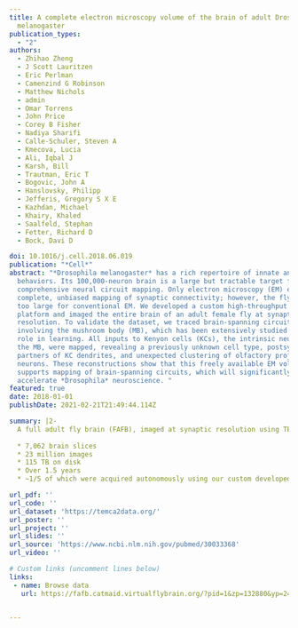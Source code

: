 ```yaml
---
title: A complete electron microscopy volume of the brain of adult Drosophila
  melanogaster
publication_types:
  - "2"
authors:
  - Zhihao Zheng
  - J Scott Lauritzen
  - Eric Perlman
  - Camenzind G Robinson
  - Matthew Nichols
  - admin
  - Omar Torrens
  - John Price
  - Corey B Fisher
  - Nadiya Sharifi
  - Calle-Schuler, Steven A
  - Kmecova, Lucia
  - Ali, Iqbal J
  - Karsh, Bill
  - Trautman, Eric T
  - Bogovic, John A
  - Hanslovsky, Philipp
  - Jefferis, Gregory S X E
  - Kazhdan, Michael
  - Khairy, Khaled
  - Saalfeld, Stephan
  - Fetter, Richard D
  - Bock, Davi D

doi: 10.1016/j.cell.2018.06.019
publication: "*Cell*"
abstract: "*Drosophila melanogaster* has a rich repertoire of innate and learned
  behaviors. Its 100,000-neuron brain is a large but tractable target for
  comprehensive neural circuit mapping. Only electron microscopy (EM) enables
  complete, unbiased mapping of synaptic connectivity; however, the fly brain is
  too large for conventional EM. We developed a custom high-throughput EM
  platform and imaged the entire brain of an adult female fly at synaptic
  resolution. To validate the dataset, we traced brain-spanning circuitry
  involving the mushroom body (MB), which has been extensively studied for its
  role in learning. All inputs to Kenyon cells (KCs), the intrinsic neurons of
  the MB, were mapped, revealing a previously unknown cell type, postsynaptic
  partners of KC dendrites, and unexpected clustering of olfactory projection
  neurons. These reconstructions show that this freely available EM volume
  supports mapping of brain-spanning circuits, which will significantly
  accelerate *Drosophila* neuroscience. "
featured: true
date: 2018-01-01
publishDate: 2021-02-21T21:49:44.114Z

summary: |2- 
  A full adult fly brain (FAFB), imaged at synaptic resolution using TEM.  
  
  * 7,062 brain slices 
  * 23 million images
  * 115 TB on disk
  * Over 1.5 years
  * ~1/5 of which were acquired autonomously using our custom developed pick and place Autoloader robot.

url_pdf: ''
url_code: ''
url_dataset: 'https://temca2data.org/'
url_poster: ''
url_project: ''
url_slides: ''
url_source: 'https://www.ncbi.nlm.nih.gov/pubmed/30033368'
url_video: ''

# Custom links (uncomment lines below)
links:
 - name: Browse data
   url: https://fafb.catmaid.virtualflybrain.org/?pid=1&zp=132880&yp=241444&xp=529482&tool=navigator&sid0=1&s0=8


---
```

